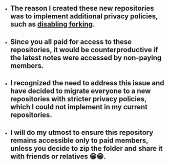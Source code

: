 - ## The reason I created these new repositories was to implement additional privacy policies, such as <ins>disabling forking</ins>.

- ## Since you all paid for access to these repositories, it would be counterproductive if the latest notes were accessed by non-paying members.

- ## I recognized the need to address this issue and have decided to migrate everyone to a new repositories with stricter privacy policies, which I could not implement in my current repositories.

- ## I will do my utmost to ensure this repository remains accessible only to paid members, unless you decide to zip the folder and share it with friends or relatives 😁😁.